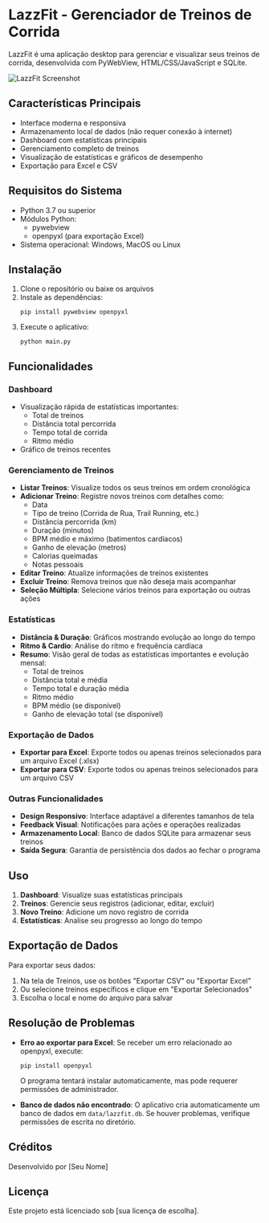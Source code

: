 # LazzFit - Gerenciador de Treinos de Corrida

LazzFit é uma aplicação desktop para gerenciar e visualizar seus treinos de corrida, desenvolvida com PyWebView, HTML/CSS/JavaScript e SQLite.

![LazzFit Screenshot](screenshots/lazzfit.png)

## Características Principais

- Interface moderna e responsiva
- Armazenamento local de dados (não requer conexão à internet)
- Dashboard com estatísticas principais
- Gerenciamento completo de treinos
- Visualização de estatísticas e gráficos de desempenho
- Exportação para Excel e CSV

## Requisitos do Sistema

- Python 3.7 ou superior
- Módulos Python:
  - pywebview
  - openpyxl (para exportação Excel)
- Sistema operacional: Windows, MacOS ou Linux

## Instalação

1. Clone o repositório ou baixe os arquivos
2. Instale as dependências:
   ```
   pip install pywebview openpyxl
   ```
3. Execute o aplicativo:
   ```
   python main.py
   ```

## Funcionalidades

### Dashboard

- Visualização rápida de estatísticas importantes:
  - Total de treinos
  - Distância total percorrida
  - Tempo total de corrida
  - Ritmo médio
- Gráfico de treinos recentes

### Gerenciamento de Treinos

- **Listar Treinos**: Visualize todos os seus treinos em ordem cronológica
- **Adicionar Treino**: Registre novos treinos com detalhes como:
  - Data
  - Tipo de treino (Corrida de Rua, Trail Running, etc.)
  - Distância percorrida (km)
  - Duração (minutos)
  - BPM médio e máximo (batimentos cardíacos)
  - Ganho de elevação (metros)
  - Calorias queimadas
  - Notas pessoais
- **Editar Treino**: Atualize informações de treinos existentes
- **Excluir Treino**: Remova treinos que não deseja mais acompanhar
- **Seleção Múltipla**: Selecione vários treinos para exportação ou outras ações

### Estatísticas

- **Distância & Duração**: Gráficos mostrando evolução ao longo do tempo
- **Ritmo & Cardio**: Análise do ritmo e frequência cardíaca
- **Resumo**: Visão geral de todas as estatísticas importantes e evolução mensal:
  - Total de treinos
  - Distância total e média
  - Tempo total e duração média
  - Ritmo médio
  - BPM médio (se disponível)
  - Ganho de elevação total (se disponível)

### Exportação de Dados

- **Exportar para Excel**: Exporte todos ou apenas treinos selecionados para um arquivo Excel (.xlsx)
- **Exportar para CSV**: Exporte todos ou apenas treinos selecionados para um arquivo CSV

### Outras Funcionalidades

- **Design Responsivo**: Interface adaptável a diferentes tamanhos de tela
- **Feedback Visual**: Notificações para ações e operações realizadas
- **Armazenamento Local**: Banco de dados SQLite para armazenar seus treinos
- **Saída Segura**: Garantia de persistência dos dados ao fechar o programa

## Uso

1. **Dashboard**: Visualize suas estatísticas principais
2. **Treinos**: Gerencie seus registros (adicionar, editar, excluir)
3. **Novo Treino**: Adicione um novo registro de corrida
4. **Estatísticas**: Analise seu progresso ao longo do tempo

## Exportação de Dados

Para exportar seus dados:

1. Na tela de Treinos, use os botões "Exportar CSV" ou "Exportar Excel"
2. Ou selecione treinos específicos e clique em "Exportar Selecionados"
3. Escolha o local e nome do arquivo para salvar

## Resolução de Problemas

- **Erro ao exportar para Excel**: Se receber um erro relacionado ao openpyxl, execute:
  ```
  pip install openpyxl
  ```
  O programa tentará instalar automaticamente, mas pode requerer permissões de administrador.

- **Banco de dados não encontrado**: O aplicativo cria automaticamente um banco de dados em `data/lazzfit.db`. Se houver problemas, verifique permissões de escrita no diretório.

## Créditos

Desenvolvido por [Seu Nome]

## Licença

Este projeto está licenciado sob [sua licença de escolha].
